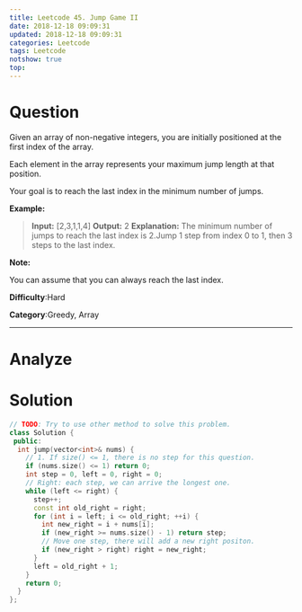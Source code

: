 ```yaml
---
title: Leetcode 45. Jump Game II
date: 2018-12-18 09:09:31
updated: 2018-12-18 09:09:31
categories: Leetcode
tags: Leetcode
notshow: true
top:
---
```


# Question

Given an array of non-negative integers, you are initially positioned at the first index of the array.

Each element in the array represents your maximum jump length at that position.

Your goal is to reach the last index in the minimum number of jumps.

**Example:**

> **Input:** [2,3,1,1,4]
> **Output:** 2
> **Explanation:** The minimum number of jumps to reach the last index is 2.Jump 1 step from index 0 to 1, then 3 steps to the last index.

**Note:**

You can assume that you can always reach the last index.

**Difficulty**:Hard

**Category**:Greedy, Array

<!-- more -->

------------

# Analyze

# Solution

```cpp
// TODO: Try to use other method to solve this problem.
class Solution {
 public:
  int jump(vector<int>& nums) {
    // 1. If size() <= 1, there is no step for this question.
    if (nums.size() <= 1) return 0;
    int step = 0, left = 0, right = 0;
    // Right: each step, we can arrive the longest one.
    while (left <= right) {
      step++;
      const int old_right = right;
      for (int i = left; i <= old_right; ++i) {
        int new_right = i + nums[i];
        if (new_right >= nums.size() - 1) return step;
        // Move one step, there will add a new right positon.
        if (new_right > right) right = new_right;
      }
      left = old_right + 1;
    }
    return 0;
  }
};
```